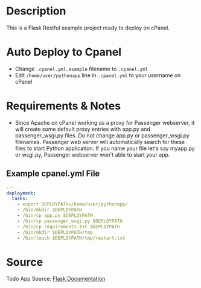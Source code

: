 # Description
This is a Flask Restful example project ready to deploy on cPanel.

# Auto Deploy to Cpanel
* Change `.cpanel.yml.example` filename to `.cpanel.yml`
* Edit `/home/user/pythonapp` line in `.cpanel.yml` to your username on cPanel

# Requirements & Notes
* Since Apache on cPanel working as a proxy for Passenger webserver, it will create some default proxy entries with app.py and passenger_wsgi.py files. Do not change app.py or passenger_wsgi.py filenames. Passenger web server will automatically search for these files to start Python application. If you name your file let's say myapp.py or wsgi.py, Passenger webserver won't able to start your app.

## Example cpanel.yml File
```yml
---
deployment:
  tasks:
    - export DEPLOYPATH=/home/user/pythonapp/
    - /bin/mkdir $DEPLOYPATH
    - /bin/cp app.py $DEPLOYPATH
    - /bin/cp passenger_wsgi.py $DEPLOYPATH
    - /bin/cp requirements.txt $DEPLOYPATH
    - /bin/mkdir $DEPLOYPATH/tmp
    - /bin/touch $DEPLOYPATH/tmp/restart.txt
```

# Source
Todo App Source: [Flask Documentation](https://flask-restful.readthedocs.io/en/latest/quickstart.html#a-minimal-api)
